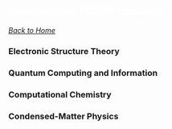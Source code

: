 ## <font color="white">  QuantumLab-HCMIP Research  </font>
_[Back to Home](index.md)_

### **Electronic Structure Theory**
### **Quantum Computing and Information**
### **Computational Chemistry**
### **Condensed-Matter Physics**

